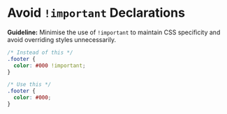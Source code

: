 # Avoid `!important` Declarations

**Guideline:** Minimise the use of `!important` to maintain CSS specificity and avoid overriding styles unnecessarily.

```css
/* Instead of this */
.footer {
  color: #000 !important;
}

/* Use this */
.footer {
  color: #000;
}
```